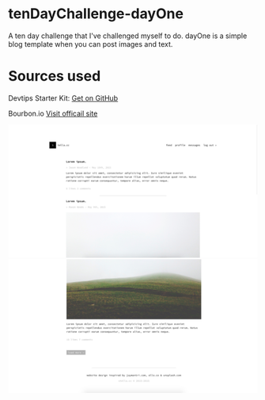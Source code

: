 # tenDayChallenge-dayOne
A ten day challenge that I've challenged myself to do. dayOne is a simple blog template when you can post images and text. 

# Sources used
Devtips Starter Kit:
[Get on GitHub](https://github.com/DevTips/DevTips-Starter-Kit)

Bourbon.io
[Visit officail site](bourbon.io)

![screenshots](assets/img/tops.png)
![screenshots](assets/img/bot.png)